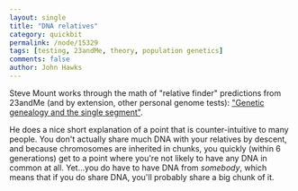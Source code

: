 ```yaml
---
layout: single 
title: "DNA relatives" 
category: quickbit
permalink: /node/15329
tags: [testing, 23andMe, theory, population genetics] 
comments: false 
author: John Hawks 
---
```


Steve Mount works through the math of "relative finder" predictions from 23andMe (and by extension, other personal genome tests): <a href="http://ongenetics.blogspot.com/2011/02/genetic-genealogy-and-single-segment.html">"Genetic genealogy and the single segment"</a>. 

He does a nice short explanation of a point that is counter-intuitive to many people. You don't actually share much DNA with your relatives by descent, and because chromosomes are inherited in chunks, you quickly (within 6 generations) get to a point where you're not likely to have any DNA in common at all. Yet...you do have to have DNA from <i>somebody</i>, which means that if you do share DNA, you'll probably share a big chunk of it. 



